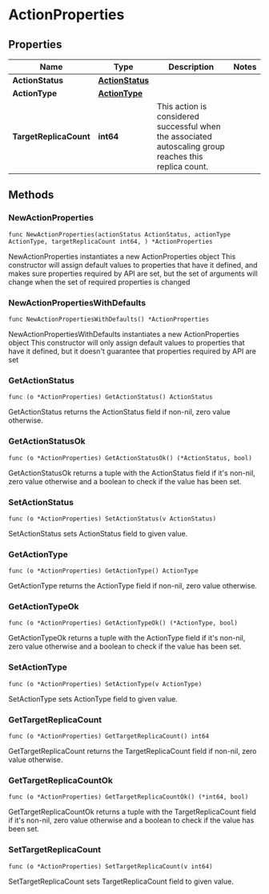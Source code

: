 # ActionProperties

## Properties

|Name | Type | Description | Notes|
|------------ | ------------- | ------------- | -------------|
|**ActionStatus** | [**ActionStatus**](ActionStatus.md) |  | |
|**ActionType** | [**ActionType**](ActionType.md) |  | |
|**TargetReplicaCount** | **int64** | This action is considered successful when the associated autoscaling group reaches this replica count. | |

## Methods

### NewActionProperties

`func NewActionProperties(actionStatus ActionStatus, actionType ActionType, targetReplicaCount int64, ) *ActionProperties`

NewActionProperties instantiates a new ActionProperties object
This constructor will assign default values to properties that have it defined,
and makes sure properties required by API are set, but the set of arguments
will change when the set of required properties is changed

### NewActionPropertiesWithDefaults

`func NewActionPropertiesWithDefaults() *ActionProperties`

NewActionPropertiesWithDefaults instantiates a new ActionProperties object
This constructor will only assign default values to properties that have it defined,
but it doesn't guarantee that properties required by API are set

### GetActionStatus

`func (o *ActionProperties) GetActionStatus() ActionStatus`

GetActionStatus returns the ActionStatus field if non-nil, zero value otherwise.

### GetActionStatusOk

`func (o *ActionProperties) GetActionStatusOk() (*ActionStatus, bool)`

GetActionStatusOk returns a tuple with the ActionStatus field if it's non-nil, zero value otherwise
and a boolean to check if the value has been set.

### SetActionStatus

`func (o *ActionProperties) SetActionStatus(v ActionStatus)`

SetActionStatus sets ActionStatus field to given value.


### GetActionType

`func (o *ActionProperties) GetActionType() ActionType`

GetActionType returns the ActionType field if non-nil, zero value otherwise.

### GetActionTypeOk

`func (o *ActionProperties) GetActionTypeOk() (*ActionType, bool)`

GetActionTypeOk returns a tuple with the ActionType field if it's non-nil, zero value otherwise
and a boolean to check if the value has been set.

### SetActionType

`func (o *ActionProperties) SetActionType(v ActionType)`

SetActionType sets ActionType field to given value.


### GetTargetReplicaCount

`func (o *ActionProperties) GetTargetReplicaCount() int64`

GetTargetReplicaCount returns the TargetReplicaCount field if non-nil, zero value otherwise.

### GetTargetReplicaCountOk

`func (o *ActionProperties) GetTargetReplicaCountOk() (*int64, bool)`

GetTargetReplicaCountOk returns a tuple with the TargetReplicaCount field if it's non-nil, zero value otherwise
and a boolean to check if the value has been set.

### SetTargetReplicaCount

`func (o *ActionProperties) SetTargetReplicaCount(v int64)`

SetTargetReplicaCount sets TargetReplicaCount field to given value.




